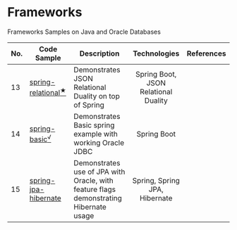 # Frameworks
Frameworks Samples on Java and Oracle Databases


| No. | Code Sample                       | Description                                                                           |             Technologies             | References |
|-----|-----------------------------------|---------------------------------------------------------------------------------------|:------------------------------------:|:-----------|
| 13  | [spring-relational<sup>★</sup>]() | Demonstrates JSON Relational Duality on top of Spring                                 | Spring Boot, JSON Relational Duality |            |
| 14  | [spring-basic<sup>√</sup>]()      | Demonstrates Basic spring example with working Oracle JDBC                            |             Spring Boot              |            |
| 15  | [spring-jpa-hibernate]()          | Demonstrates use of JPA with Oracle, with feature flags demonstrating Hibernate usage |    Spring, Spring JPA, Hibernate     |            |